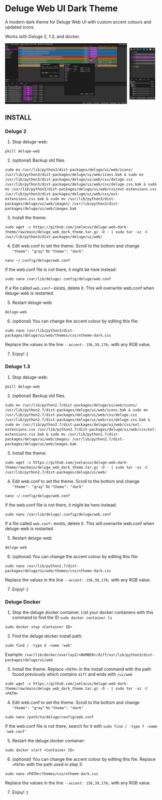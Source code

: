 # Deluge Web UI Dark Theme
A modern dark theme for Deluge Web UI with custom accent colours and updated icons.

Works with Deluge 2, 1.3, and docker.

![Alt text](screenshot.png?raw=true "Optional Title")

## INSTALL

### Deluge 2

1) Stop deluge-web:
```
pkill deluge-web
```
2) (optional) Backup old files.
```
sudo mv /usr/lib/python3/dist-packages/deluge/ui/web/icons/ /usr/lib/python3/dist-packages/deluge/ui/web/icons.bak & sudo mv /usr/lib/python3/dist-packages/deluge/ui/web/css/deluge.css /usr/lib/python3/dist-packages/deluge/ui/web/css/deluge.css.bak & sudo mv /usr/lib/python3/dist-packages/deluge/ui/web/css/ext-extensions.css /usr/lib/python3/dist-packages/deluge/ui/web/css/ext-extensions.css.bak & sudo mv /usr/lib/python3/dist-packages/deluge/ui/web/images/ /usr/lib/python3/dist-packages/deluge/ui/web/images.bak
```

3) Install the theme:
```
sudo wget -c https://github.com/joelacus/deluge-web-dark-theme/raw/main/deluge_web_dark_theme.tar.gz -O - | sudo tar -xz -C /usr/lib/python3/dist-packages/deluge/ui/web/
```

4) Edit web.conf to set the theme. Scroll to the bottom and change `"theme": "gray"` to `"theme": "dark"`
```
nano ~/.config/deluge/web.conf
```
  If the web.conf file is not there, it might be here instead:
```
sudo nano /var/lib/deluge/.config/deluge/web.conf
```

  If a file called `web.conf~` exists, delete it. This will overwrite web.conf when deluge-web is restarted.

5) Restart deluge-web
```
deluge-web
```

6) (optional) You can change the accent colour by editing this file:
```
sudo nano /usr/lib/python3/dist-packages/deluge/ui/web/themes/css/xtheme-dark.css
```
  Replace the values in the line `--accent: 156,39,176;` with any RGB value.

7) Enjoy! :)

### Deluge 1.3

1) Stop deluge-web:
```
pkill deluge-web
```
2) (optional) Backup old files.
```
sudo mv /usr/lib/python2.7/dist-packages/deluge/ui/web/icons/ /usr/lib/python2.7/dist-packages/deluge/ui/web/icons.bak & sudo mv /usr/lib/python2.7/dist-packages/deluge/ui/web/css/deluge.css /usr/lib/python2.7/dist-packages/deluge/ui/web/css/deluge.css.bak & sudo mv /usr/lib/python2.7/dist-packages/deluge/ui/web/css/ext-extensions.css /usr/lib/python2.7/dist-packages/deluge/ui/web/css/ext-extensions.css.bak & sudo mv /usr/lib/python2.7/dist-packages/deluge/ui/web/images/ /usr/lib/python2.7/dist-packages/deluge/ui/web/images.bak
```

3) Install the theme:
```
sudo wget -c https://github.com/joelacus/deluge-web-dark-theme/raw/main/deluge_web_dark_theme.tar.gz -O - | sudo tar -xz -C /usr/lib/python2.7/dist-packages/deluge/ui/web/
```

4) Edit web.conf to set the theme. Scroll to the bottom and change `"theme": "gray"` to `"theme": "dark"`
```
nano ~/.config/deluge/web.conf
```
  If the web.conf file is not there, it might be here instead:
```
sudo nano /var/lib/deluge/.config/deluge/web.conf
```

  If a file called `web.conf~` exists, delete it. This will overwrite web.conf when deluge-web is restarted.

5) Restart deluge-web
```
deluge-web
```

6) (optional) You can change the accent colour by editing this file:
```
sudo nano /usr/lib/python2.7/dist-packages/deluge/ui/web/themes/css/xtheme-dark.css
```
  Replace the values in the line `--accent: 156,39,176;` with any RGB value.

7) Enjoy! :)

### Deluge Docker

1) Stop the deluge docker container. List your docker containers with this command to find the ID `sudo docker container ls`
```
sudo docker stop <Container ID>
```
  
2) Find the deluge docker install path:
```
sudo find / -type d -name 'web'
```
  Example: `/var/lib/docker/overlay2/<NUMBER>/diff/usr/lib/python3/dist-packages/deluge/ui/web`

3) Install the theme. Replace `<PATH>` in the install command with the path found previously which contains `diff` and ends with `/ui/web`
```
sudo wget -c https://github.com/joelacus/deluge-web-dark-theme/raw/main/deluge_web_dark_theme.tar.gz -O - | sudo tar -xz -C <PATH>
```

4) Edit web.conf to set the theme. Scroll to the bottom and change `"theme": "gray"` to `"theme": "dark"`
```
sudo nano /path/to/deluge/config/web.conf
```
  If the web.conf file is not there, search for it with `sudo find / -type f -name 'web.conf'`

5) Restart the deluge docker container:
```
sudo docker start <Container ID>
```

6) (optional) You can change the accent colour by editing this file. Replace `<PATH>` with the path used in step 3:
```
sudo nano <PATH>/themes/css/xtheme-dark.css
```
  Replace the values in the line `--accent: 156,39,176;` with any RGB value.

7) Enjoy! :)
